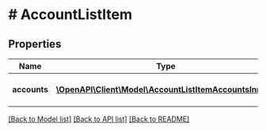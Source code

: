 # # AccountListItem

## Properties

Name | Type | Description | Notes
------------ | ------------- | ------------- | -------------
**accounts** | [**\OpenAPI\Client\Model\AccountListItemAccountsInner[]**](AccountListItemAccountsInner.md) | List of Account objects. | [optional]

[[Back to Model list]](../../README.md#models) [[Back to API list]](../../README.md#endpoints) [[Back to README]](../../README.md)
